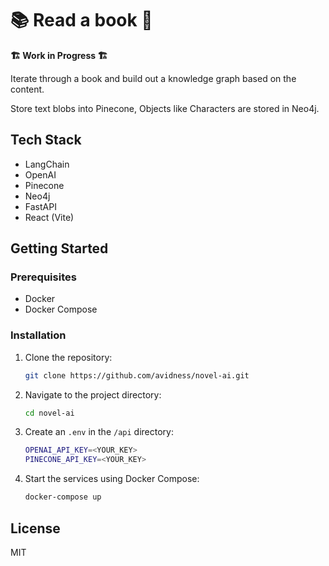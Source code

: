 # 📚 Read a book 🤖


**🏗️ Work in Progress 🏗️**

Iterate through a book and build out a knowledge graph based on the content.

Store text blobs into Pinecone, Objects like Characters are stored in Neo4j.


## Tech Stack

- LangChain
- OpenAI
- Pinecone
- Neo4j
- FastAPI
- React (Vite)


## Getting Started

### Prerequisites

- Docker
- Docker Compose

### Installation

1. Clone the repository:
   ```bash
   git clone https://github.com/avidness/novel-ai.git
   ```

1. Navigate to the project directory:
   ```bash
   cd novel-ai
   ```

1. Create an `.env` in the `/api` directory:
   ```bash
   OPENAI_API_KEY=<YOUR_KEY>
   PINECONE_API_KEY=<YOUR_KEY>
   ```

1. Start the services using Docker Compose:
   ```bash
   docker-compose up
   ```

## License
MIT